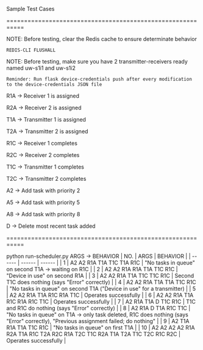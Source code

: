 Sample Test Cases

===========================================================

NOTE: Before testing, clear the Redis cache to ensure determinate behavior

	REDIS-CLI FLUSHALL
NOTE: Before testing, make sure you have 2 transmitter-receivers ready named uw-s1i1 and uw-s1i2

    Reminder: Run flask device-credentials push after every modification to the device-credentials JSON file

R1A -> Receiver 1 is assigned

R2A -> Receiver 2 is assigned

T1A -> Transmitter 1 is assigned

T2A -> Transmitter 2 is assigned

R1C -> Receiver 1 completes

R2C -> Receiver 2 completes

T1C -> Transmitter 1 completes

T2C -> Transmitter 2 completes

A2  -> Add task with priority 2

A5  -> Add task with priority 5

A8  -> Add task with priority 8

D   -> Delete most recent task added

===========================================================

python run-scheduler.py ARGS -> BEHAVIOR
| NO. | ARGS | BEHAVIOR |
| ------ | ------ | ------ |
| 1 | A2 A2 R1A T1A T1C T1A R1C | "No tasks in queue" on second T1A -> waiting on R1C |
| 2 | A2 A2 R1A R1A T1A T1C R1C | "Device in use" on second R1A |
| 3 | A2 A2 R1A T1A T1C T1C R1C | Second T1C does nothing (says "Error" correctly) |
| 4 | A2 A2 R1A T1A T1A T1C R1C | "No tasks in queue" on second T1A ("Device in use" for a transmitter) |
| 5 | A2 A2 R1A T1A R1C R1A T1C | Operates successfully |
| 6 | A2 A2 R1A T1A R1C R1A R1C T1C | Operates successfully |
| 7 | A2 R1A T1A D T1C R1C | T1C and R1C do nothing (says "Error" correctly) |
| 8 | A2 R1A D T1A R1C T1C | "No tasks in queue" on T1A -> only task deleted, R1C does nothing (says "Error" correctly), "Previous assignment failed; do nothing" |
| 9 | A2 T1A R1A T1A T1C R1C | "No tasks in queue" on first T1A |
| 10 | A2 A2 A2 A2 R1A R2A T1A R1C T2A R2C R1A T2C T1C R2A T1A T2A T1C T2C R1C R2C | Operates successfully |
